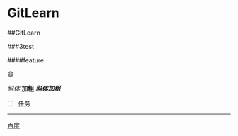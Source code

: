 # GitLearn

##GitLearn

###3test

####feature

😄

*斜体*
**加粗**
***斜体加粗***

* [ ] 任务

---

[百度](http://www.baidu.com)


